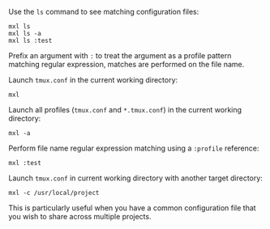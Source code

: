 Use the `ls` command to see matching configuration files:

```
mxl ls
mxl ls -a
mxl ls :test
```

Prefix an argument with `:` to treat the argument as a profile pattern matching 
regular expression, matches are performed on the file name.

Launch `tmux.conf` in the current working directory:

```
mxl
```

Launch all profiles (`tmux.conf` and `*.tmux.conf`) in the current working 
directory:

```
mxl -a
```

Perform file name regular expression matching using a `:profile` reference:

```
mxl :test
```

Launch `tmux.conf` in current working directory with another target directory:

```
mxl -c /usr/local/project
```

This is particularly useful when you have a common configuration file that you 
wish to share across multiple projects.
